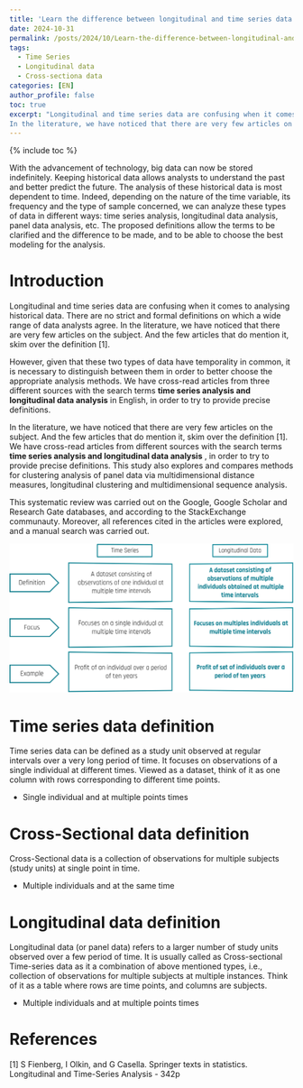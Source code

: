 ```yaml
---
title: 'Learn the difference between longitudinal and time series data'
date: 2024-10-31
permalink: /posts/2024/10/Learn-the-difference-between-longitudinal-and-time-series-data
tags:
  - Time Series
  - Longitudinal data
  - Cross-sectiona data
categories: [EN]
author_profile: false
toc: true
excerpt: "Longitudinal and time series data are confusing when it comes to analysing historical data. There are no strict and formal definitions on which a wide range of data analysts agree.
In the literature, we have noticed that there are very few articles on the subject. And the few articles that do mention it, skim over the definition."
---
```


{% include toc %}


With the advancement of technology, big data can now be stored indefinitely. Keeping historical data allows analysts to understand the past and better predict the future. The analysis of these historical data is most dependent to time. Indeed, depending on the nature of the time variable, its frequency and the type of sample concerned, we can analyze these types of data in different ways: time series analysis, longitudinal data analysis, panel data analysis, etc. The proposed definitions allow the terms to be clarified and the difference to be made, and to be able to choose the best modeling for the analysis.


# Introduction

Longitudinal and time series data are confusing when it comes to analysing historical data. There are no strict and formal definitions on which a wide range of data analysts agree. In the literature, we have noticed that there are very few articles on the subject. And the few articles that do mention it, skim over the definition [1].

However, given that these two types of data have temporality in common, it is necessary to distinguish between them in order to better choose the appropriate analysis methods.
We have cross-read articles from three different sources with the search terms **time series analysis and longitudinal data analysis** in English, in order to try to provide precise definitions.

In the literature, we have noticed that there are very few articles on the subject. And the few articles that do mention it, skim over the definition [1]. We have cross-read articles from different sources with the search terms **time series analysis and longitudinal data analysis** , in order to try to provide precise definitions. This study also explores and compares methods for clustering analysis of panel data via multidimensional distance measures, longitudinal clustering and  multidimensional sequence analysis.

This systematic review was carried out on the Google, Google Scholar and Research Gate databases, and according to the StackExchange communauty. Moreover, all references cited in the articles were explored, and a manual search was carried out.

![png](/images/posts/2024_10/Image_4.png)

# Time series data definition

Time series data can be defined as a study unit observed at regular intervals over a very long period of time. It focuses on observations of a single individual at different times. Viewed as a dataset, think
of it as one column with rows corresponding to different time points. 
- Single individual and at multiple points times

# Cross-Sectional data definition

Cross-Sectional data is a collection of observations for multiple subjects (study units) at single point in time.
- Multiple individuals and at the same time

# Longitudinal data definition

Longitudinal data (or panel data) refers to a larger number of study units observed over a few period of time. It is usually called as Cross-sectional Time-series data as it a combination of above mentioned
types, i.e., collection of observations for multiple subjects at multiple instances. Think of it as a table where rows are time points, and columns are subjects.
- Multiple individuals and at multiple points times
  
# References
[1] S Fienberg, I Olkin, and G Casella. Springer texts in statistics. Longitudinal and Time-Series Analysis - 342p




